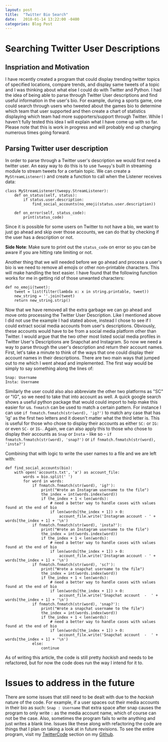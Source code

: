 ```yaml
---
layout: post
title:  "Twitter Bio Search"
date:   2018-01-14 13:22:00 -0400
categories: Blog Post
---
```


# Searching Twitter User Descriptions

## Inspriation and Motivation

I have recently created a program that could display trending twitter topics of specified locations, compare trends, and display same tweets of a topic and I was
thinking about what else I could do with Twitter and Python. I had the idea of being able to parse through Twitter User descriptions and find useful information in the user's bio. For example,
during a sports game, one could search through users who tweeted about the games bio to determine which team that user supported and then create a chart of statistics displaying
which team had more supporters/support through Twitter. While I haven't fully tested this idea I will explain what I have come up with so far. Please note that this is work in progress and
will probably end up changing numerous times going forward.

## Parsing Twitter user description

In order to parse through a Twitter user's description we would first need a twitter user. An easy way to do this is to use `Tweepy`'s built in streaming module to stream tweets for a certain topic.
We can create a `MyStreamListener()` and create a function to call when the Listener receives data:

```
class MyStreamListener(tweepy.StreamListener):
    def on_status(self, status):
        if status.user.description:
            find_social_accounts(no_emoji(status.user.description))

    def on_error(self, status_code):
        print(status_code)
```


Since it is possible for some users on Twitter to not have a bio, we want to just go ahead and skip over those accounts, we can do that by checking if the user has a description or not.

**Side Note**: Make sure to print out the `status_code` on error so you can be aware if you are hitting rate limiting or not.


Another thing that we will needed before we go ahead and process a user's bio is we need to remove all emojis or other non-printable characters. This will make handling the text easier. I have found that the following function works for me in getting rid of those unwanted characters:

```
def no_emoji(tweet):
    tweet = list(filter(lambda x: x in string.printable, tweet))
    new_string = ''.join(tweet)
    return new_string.strip()
```

Now that we have removed all the extra garbage we can go ahead and move onto processing the Twitter User Description. Like I mentioned above I did not use the example I had stated above, instead I chose to see if I could extract social media accounts from user's descriptions. Obviously, these accounts would have to be from a social media platform other than Twitter. I would argue that the two other most listed social media profiles in Twitter User's Descriptions are Snapchat and Instagram. So now we need a way to parse through the user's description and return their account names. First, let's take a minute to think of the ways that one could display their account names in their descriptions. There are two main ways that jumped out to me which I went ahead and implemented. The first way would be simply to say something along the lines of:
```
Snap: Username
Insta: Username
```

Similarly the user could also also abbreviate the other two platforms as "SC" or "IG", so we need to take that into account as well. A quick google search shows a useful python package that would could import to help make this easier for us. `fnmatch` can be used to match a certain pattern. For instance I can use `if fnmatch.fnmatch(str(word), 'ig?')` to match any case that has 'ig' as the first two letters and it doesn't matter what the third letter is. This is useful for those who chose to display their accounts as either `SC:` or `IG:` or even `SC-` or `IG-`. Again, we can also apply this to those who chose to display their accounts as `Snap` or `Insta` - like so - `if fnmatch.fnmatch(str(word), 'snap?')` or `if fnmatch.fnmatch(str(word), 'insta?')`

Combining that with logic to write the user names to a file and we are left with:
```
def find_social_accounts(bio):
    with open('accounts.txt', 'a') as account_file:
        words = bio.split(' ')
        for word in words:
            if fnmatch.fnmatch(str(word), 'ig?'):
                print("Wrote an Instagram username to the file")
                the_index = int(words.index(word))
                if the_index + 1 < len(words):
                    # need a better way to handle cases with values found at the end of bio
                    if len(words[the_index + 1]) > 0:
                        account_file.write('Instagram account - ' + words[the_index + 1] + '\n')
            if fnmatch.fnmatch(str(word), 'insta?'):
                print("Wrote an Instagram username to the file")
                the_index = int(words.index(word))
                if the_index + 1 < len(words):
                    # need a better way to handle cases with values found at the end of bio
                    if len(words[the_index + 1]) > 0:
                        account_file.write('Instagram account - ' + words[the_index + 1] + '\n')
            if fnmatch.fnmatch(str(word), 'sc?'):
                print("Wrote a snapchat username to the file")
                the_index = int(words.index(word))
                if the_index + 1 < len(words):
                    # need a better way to handle cases with values found at the end of bio
                    if len(words[the_index + 1]) > 0:
                        account_file.write('Snapchat account  -  ' + words[the_index + 1] + '\n')
            if fnmatch.fnmatch(str(word), 'snap?'):
                print("Wrote a snapchat username to the file")
                the_index = int(words.index(word))
                if the_index + 1 < len(words):
                    # need a better way to handle cases with values found at the end of bio
                    if len(words[the_index + 1]) > 0:
                        account_file.write('Snapchat account  -  ' + words[the_index + 1] + '\n')
            else:
                continue
```

As of writing this article, the code is still pretty _hackish_ and needs to be refactored, but for now the code does run the way I intend for it to.


# Issues to address in the future

There are some issues that still need to be dealt with due to the _hackish_ nature of the code. For example, if a user spaces out their media accounts in their bio as such:
`Snap : Username` that extra space after snap causes the program to only write `:` as the media account name, which of course can not be the case. Also, sometimes the program fails to write anything and just writes a blank line. Issues like these along with refactoring the code are things that I plan on taking a look at in future revisions. To see the entire program, visit my [TwitterCode](https://github.com/B-Weyl/TwitterCode) section on my [Github](https://github.com/B-Weyl).